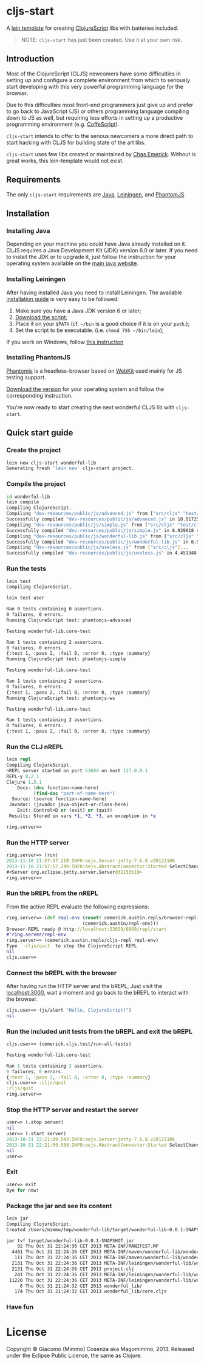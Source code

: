 # cljs-start

A [lein template][1] for creating [ClojureScript][2] libs with
batteries included.

> NOTE: `cljs-start` has just been created. Use it at your own risk.

## Introduction

Most of the ClojureScript (CLJS) newcomers have some difficulties in
setting up and configure a complete environment from which to
seriously start developing with this very powerful programming
language for the browser.

Due to this difficulties most front-end programmers just give up and
prefer to go back to JavaScript (JS) or others programming language
compiling down to JS as well, but requiring less efforts in setting up
a productive programming environment (e.g. [CoffeScript][3]).

`cljs-start` intends to offer to the serious newcomers a more direct
path to start hacking with CLJS for building state of the art libs.

`cljs-start` uses few libs created or maintained by
[Chas Emerick][13]. Without is great works, this lein-template would
not exist.

## Requirements

The only `cljs-start` requirements are [Java][4], [Leiningen][5], and
[PhantomJS][6]

## Installation

### Installing Java

Depending on your machine you could have Java already installed on
it. CLJS requires a Java Development Kit (JDK) version 6.0 or
later. If you need to install the JDK or to upgrade it, just follow
the instruction for your operating system available on the
[main java website][7].

### Installing Leiningen

After having installed Java you need to install Leiningen. The
available [installation guide][7] is very easy to be followed:

1. Make sure you have a Java JDK version 6 or later;
2. [Download the script][8];
3. Place it on your `$PATH` (cf. `~/bin` is a good choice if it is on your `path`.);
4. Set the script to be executable. (i.e. `chmod 755 ~/bin/lein`);

If you work on Windows, follow [this instruction][9]

### Installing PhantomJS

[Phantomjs][6] is a headless-browser based on [WebKit][10] used mainly
for JS testing support.

[Download the version][11] for your operating system and follow the
corresponding instruction.

You're now ready to start creating the next wonderful CLJS lib with
`cljs-start`.

## Quick start guide

### Create the project

```bash
lein new cljs-start wonderful-lib
Generating fresh 'lein new' cljs-start project.
```

### Compile the project

```bash
cd wonderful-lib
lein compile
Compiling ClojureScript.
Compiling "dev-resources/public/js/advanced.js" from ["src/cljs" "test/cljs"]...
Successfully compiled "dev-resources/public/js/advanced.js" in 18.017258 seconds.
Compiling "dev-resources/public/js/simple.js" from ["src/cljs" "test/cljs"]...
Successfully compiled "dev-resources/public/js/simple.js" in 8.929018 seconds.
Compiling "dev-resources/public/js/wonderful-lib.js" from ["src/cljs" "test/cljs" "dev-resources/tools/repl"]...
Successfully compiled "dev-resources/public/js/wonderful-lib.js" in 6.522373 seconds.
Compiling "dev-resources/public/js/useless.js" from ["src/cljs"]...
Successfully compiled "dev-resources/public/js/useless.js" in 4.451348 seconds.
```

### Run the tests

```bash
lein test
Compiling ClojureScript.

lein test user

Ran 0 tests containing 0 assertions.
0 failures, 0 errors.
Running ClojureScript test: phantomjs-advanced

Testing wonderful-lib.core-test

Ran 1 tests containing 2 assertions.
0 failures, 0 errors.
{:test 1, :pass 2, :fail 0, :error 0, :type :summary}
Running ClojureScript test: phantomjs-simple

Testing wonderful-lib.core-test

Ran 1 tests containing 2 assertions.
0 failures, 0 errors.
{:test 1, :pass 2, :fail 0, :error 0, :type :summary}
Running ClojureScript test: phantomjs-ws

Testing wonderful-lib.core-test

Ran 1 tests containing 2 assertions.
0 failures, 0 errors.
{:test 1, :pass 2, :fail 0, :error 0, :type :summary}
```

### Run the CLJ nREPL

```clj
lein repl
Compiling ClojureScript.
nREPL server started on port 53604 on host 127.0.0.1
REPL-y 0.2.1
Clojure 1.5.1
    Docs: (doc function-name-here)
          (find-doc "part-of-name-here")
  Source: (source function-name-here)
 Javadoc: (javadoc java-object-or-class-here)
    Exit: Control+D or (exit) or (quit)
 Results: Stored in vars *1, *2, *3, an exception in *e

ring.server=>
```

### Run the HTTP server

```clj
ring.server=> (run)
2013-11-18 21:57:57.219:INFO:oejs.Server:jetty-7.6.8.v20121106
2013-11-18 21:57:57.249:INFO:oejs.AbstractConnector:Started SelectChannelConnector@0.0.0.0:3000
#<Server org.eclipse.jetty.server.Server@31153b19>
ring.server=>
```

### Run the bREPL from the nREPL

From the active REPL evaluate the following expressions:

```clj
ring.server=> (def repl-env (reset! cemerick.austin.repls/browser-repl-env
                            (cemerick.austin/repl-env)))
Browser-REPL ready @ http://localhost:53659/6909/repl/start
#'ring.server/repl-env
ring.server=> (cemerick.austin.repls/cljs-repl repl-env)
Type `:cljs/quit` to stop the ClojureScript REPL
nil
cljs.user=>
```

### Connect the bREPL with the browser

After having run the HTTP server and the bREPL, Just visit the
[localhost:3000][12], wait a moment and go back to the bREPL to
interact with the browser.

```clj
cljs.user=> (js/alert "Hello, ClojureScript!")
nil
```

### Run the included unit tests from the bREPL and exit the bREPL

```clj
cljs.user=> (cemerick.cljs.test/run-all-tests)

Testing wonderful-lib.core-test

Ran 1 tests containing 2 assertions.
0 failures, 0 errors.
{:test 1, :pass 2, :fail 0, :error 0, :type :summary}
cljs.user=> :cljs/quit
:cljs/quit
ring.server=>
```

### Stop the HTTP server and restart the server

```clj
user=> (.stop server)
nil
user=> (.start server)
2013-10-31 22:21:09.543:INFO:oejs.Server:jetty-7.6.8.v20121106
2013-10-31 22:21:09.558:INFO:oejs.AbstractConnector:Started SelectChannelConnector@0.0.0.0:3000
nil
user=>
```

### Exit

```clj
user=> exit
Bye for now!
```

### Package the jar and see its content

```bash
lein jar
Compiling ClojureScript.
Created /Users/mimmo/tmp/wonderful-lib/target/wonderful-lib-0.0.1-SNAPSHOT.jar

jar tvf target/wonderful-lib-0.0.1-SNAPSHOT.jar
    92 Thu Oct 31 22:24:36 CET 2013 META-INF/MANIFEST.MF
  4461 Thu Oct 31 22:24:36 CET 2013 META-INF/maven/wonderful-lib/wonderful-lib/pom.xml
   111 Thu Oct 31 22:24:36 CET 2013 META-INF/maven/wonderful-lib/wonderful-lib/pom.properties
  2131 Thu Oct 31 22:24:36 CET 2013 META-INF/leiningen/wonderful-lib/wonderful-lib/project.clj
  2131 Thu Oct 31 22:24:36 CET 2013 project.clj
   241 Thu Oct 31 22:24:36 CET 2013 META-INF/leiningen/wonderful-lib/wonderful-lib/README.md
 11220 Thu Oct 31 22:24:36 CET 2013 META-INF/leiningen/wonderful-lib/wonderful-lib/LICENSE
     0 Thu Oct 31 21:24:32 CET 2013 wonderful_lib/
   174 Thu Oct 31 21:24:32 CET 2013 wonderful_lib/core.cljs
```

### Have fun

# License

Copyright © Giacomo (Mimmo) Cosenza aka Magomimmo, 2013. Released
under the Eclipse Public License, the same as Clojure.

[1]: https://github.com/technomancy/leiningen/blob/master/doc/TEMPLATES.md
[2]: https://github.com/clojure/clojurescript
[3]: http://coffeescript.org/
[4]: http://www.java.com/en/
[5]: https://github.com/technomancy/leiningen
[6]: http://phantomjs.org/download.html
[7]: https://github.com/technomancy/leiningen#installation
[8]: https://raw.github.com/technomancy/leiningen/stable/bin/lein
[9]: https://github.com/technomancy/leiningen#windows
[10]: http://www.webkit.org/
[11]: http://phantomjs.org/download.html
[12]: http://localhost:3000/
[13]: https://github.com/cemerick
